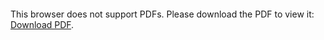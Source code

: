 <object data="christ-in-song/CIS1908pdfs/118.pdf" type="application/pdf" width="100%" height="1024px">
    <embed src="christ-in-song/CIS1908pdfs/118.pdf">
        <p>This browser does not support PDFs. Please download the PDF to view it: <a href="christ-in-song/CIS1908pdfs/118.pdf">Download PDF</a>.</p>
    </embed>
</object>
